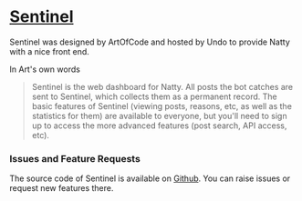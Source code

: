 # [Sentinel](http://sentinel.erwaysoftware.com/posts/12219)
 
Sentinel was designed by ArtOfCode and hosted by Undo to provide Natty with a nice front end. 

In Art's own words 

> Sentinel is the web dashboard for Natty. 
> All posts the bot catches are sent to Sentinel, which collects them as a permanent record. 
> The basic features of Sentinel (viewing posts, reasons, etc, as well as the statistics for them) are available to everyone, but you'll need to sign up to access the more advanced features (post search, API access, etc).


### Issues and Feature Requests

The source code of Sentinel is available on [Github](https://github.com/ArtOfCode-/Sentinel). You can raise issues or request new features there. 

